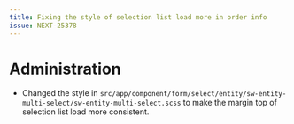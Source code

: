 ```yaml
---
title: Fixing the style of selection list load more in order info
issue: NEXT-25378
---
```

# Administration
* Changed the style in `src/app/component/form/select/entity/sw-entity-multi-select/sw-entity-multi-select.scss` to make the margin top of selection list load more consistent.
